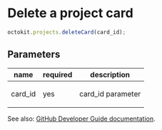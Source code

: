 # Delete a project card

```js
octokit.projects.deleteCard(card_id);
```

## Parameters

<table>
  <thead>
    <tr>
      <th>name</th>
      <th>required</th>
      <th>description</th>
    </tr>
  </thead>
  <tbody>
    <tr><td>card_id</td><td>yes</td><td>

card_id parameter

</td></tr>
  </tbody>
</table>

See also: [GitHub Developer Guide documentation](endpoint.documentationUrl).
